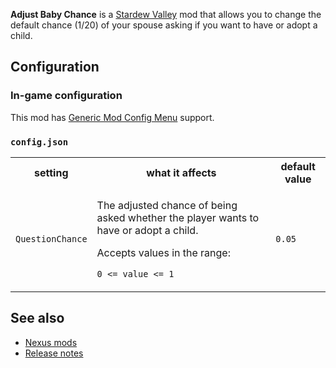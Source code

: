 **Adjust Baby Chance** is a [Stardew Valley](https://www.stardewvalley.net/) mod that allows you to change the default chance (1/20) of your spouse asking if you want to have or adopt a child.

## Configuration

### In-game configuration

This mod has [Generic Mod Config Menu](https://www.nexusmods.com/stardewvalley/mods/5098) support.

### `config.json`

<table>
<tr>
<th>setting</th>
<th>what it affects</th>
<th>default value</th>
</tr>
<tr>
<td><code>QuestionChance</code></td>
<td>

The adjusted chance of being asked whether the player wants to have or adopt a child.

Accepts values in the range:

`0 <= value <= 1`

</td>
<td><code>0.05</code></td>
</tr>
</table>

## See also

- [Nexus mods](https://www.nexusmods.com/stardewvalley/mods/3311)
- [Release notes](release-notes.md)
